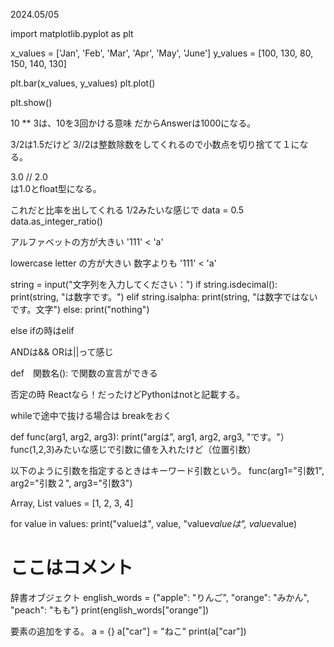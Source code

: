 2024.05/05

import matplotlib.pyplot as plt

x_values = ['Jan', 'Feb', 'Mar', 'Apr', 'May', 'June']
y_values = [100, 130, 80, 150, 140, 130]

plt.bar(x_values, y_values)
plt.plot()

plt.show()

10 ** 3は、10を3回かける意味
だからAnswerは1000になる。

3/2は1.5だけど
3//2は整数除数をしてくれるので小数点を切り捨てて１になる。

3.0 // 2.0  
は1.0とfloat型になる。

これだと比率を出してくれる
1/2みたいな感じで
data = 0.5
data.as_integer_ratio()

アルファベットの方が大きい
'111' < 'a'

lowercase letter の方が大きい
数字よりも
'111' < 'a'

string = input("文字列を入力してください：")
if string.isdecimal():
  print(string, "は数字です。")
elif string.isalpha:
  print(string, "は数字ではないです。文字")
else: 
  print("nothing")

  else ifの時はelif


ANDは&&
ORは||って感じ

def　関数名():
で関数の宣言ができる

否定の時
Reactなら！だったけどPythonはnotと記載する。

whileで途中で抜ける場合は
breakをおく

def func(arg1, arg2, arg3):
  print("argは”, arg1, arg2, arg3, "です。"）
func(1,2,3)みたいな感じで引数に値を入れたけど（位置引数）

以下のように引数を指定するときはキーワード引数という。
func(arg1="引数1", arg2="引数２", arg3="引数3")

Array, List
values = [1, 2, 3, 4]

for value in values:
    print("valueは", value, "value*valueは", value*value)
# ここはコメント

辞書オブジェクト
english_words = {"apple": "りんご", "orange": "みかん", "peach": "もも"}
print(english_words["orange"])

要素の追加をする。
a = {}
a["car"] = "ねこ"
print(a["car"])
